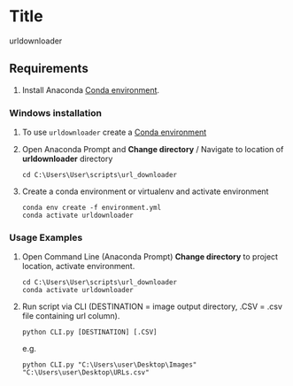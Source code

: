 # Title

urldownloader

## Requirements

1. Install Anaconda [Conda environment](https://anaconda.org/). 


### Windows installation 

1. To use `urldownloader` create a [Conda environment](https://anaconda.org/)


2. Open Anaconda Prompt and **Change directory** / Navigate to location of **urldownloader** directory
	```commandline
	cd C:\Users\User\scripts\url_downloader
	```

3. Create a conda environment or virtualenv and activate environment
	```commandline
	conda env create -f environment.yml
	conda activate urldownloader
	```
   
### Usage Examples
1. Open Command Line (Anaconda Prompt) **Change directory** to project location, activate environment.
	```commandline
	cd C:\Users\User\scripts\url_downloader
	conda activate urldownloader
	```

3. Run script via CLI (DESTINATION = image output directory, .CSV = .csv file containing url column).
	```commandline
	python CLI.py [DESTINATION] [.CSV]
	```
	e.g.
	```commandline
	python CLI.py "C:\Users\user\Desktop\Images" "C:\Users\user\Desktop\URLs.csv"



